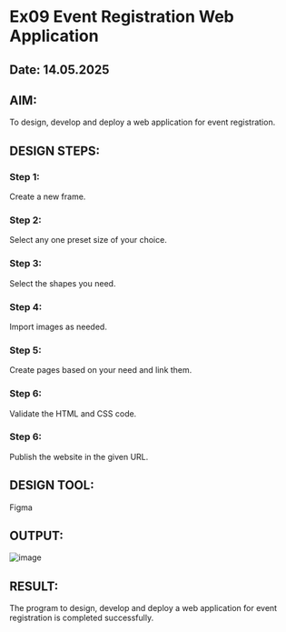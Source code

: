 # Ex09 Event Registration Web Application
## Date: 14.05.2025

## AIM:
To design, develop and deploy a web application for event registration.

## DESIGN STEPS:

### Step 1:
Create a new frame.

### Step 2:
Select any one preset size of your choice.

### Step 3:
Select the shapes you need.

### Step 4:
Import images as needed.

### Step 5:
Create pages based on your need and link them.

### Step 6:

Validate the HTML and CSS code.

### Step 6:

Publish the website in the given URL.

## DESIGN TOOL:
Figma

## OUTPUT:
![image](https://github.com/user-attachments/assets/97db381b-c41d-4116-9959-f0830bf79beb)



## RESULT:
The program to design, develop and deploy a web application for event registration is completed successfully.

